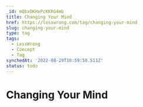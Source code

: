 ```yaml
---
_id: mQbxDKHxPcKKRG4mb
title: Changing Your Mind
href: https://lesswrong.com/tag/changing-your-mind
slug: changing-your-mind
type: tag
tags:
  - LessWrong
  - Concept
  - Tag
synchedAt: '2022-08-29T10:59:50.511Z'
status: todo
---
```


# Changing Your Mind
